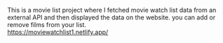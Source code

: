 This is a movie list project where I fetched movie watch list data from an external API and then displayed the data on the website. you can add or remove films from your list.  
                              https://moviewatchlist1.netlify.app/     
 
